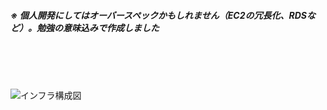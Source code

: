 ##### ※ 個人開発にしてはオーバースペックかもしれません（EC2の冗長化、RDSなど）。勉強の意味込みで作成しました
<br>
<br>
<br>


![インフラ構成図](https://user-images.githubusercontent.com/71884766/121543212-b4cebf80-ca43-11eb-897b-c1222f08f81b.png)
